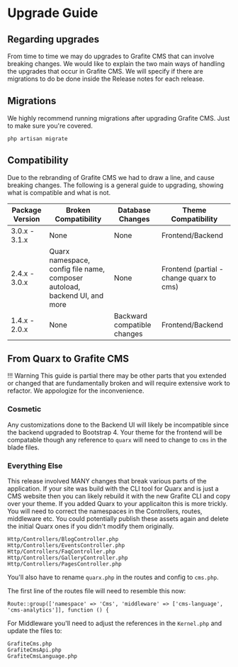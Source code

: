 # Upgrade Guide

Regarding upgrades
-----
From time to time we may do upgrades to Grafite CMS that can involve breaking changes. We would like to explain the two main ways of handling the upgrades that occur in Grafite CMS. We will specify if there are migrations to do be done inside the Release notes for each release.

## Migrations
We highly recommend running migrations after upgrading Grafite CMS. Just to make sure you're covered.

```
php artisan migrate
```

## Compatibility

Due to the rebranding of Grafite CMS we had to draw a line, and cause breaking changes. The following is a general guide to upgrading, showing what is compatible and what is not.

| Package Version | Broken Compatibility | Database Changes | Theme Compatibility |
|-----------------|-----------------|-----------------|-----------------|
| 3.0.x - 3.1.x | None | None | Frontend/Backend |
| 2.4.x - 3.0.x | Quarx namespace, config file name, composer autoload, backend UI, and more | None | Frontend (partial - change quarx to cms) |
| 1.4.x - 2.0.x | None | Backward compatible changes | Frontend/Backend |

## From Quarx to Grafite CMS

!!! Warning
    This guide is partial there may be other parts that you extended or changed that are fundamentally broken and will require extensive work to refactor. We appologize for the inconvenience.

### Cosmetic
Any customizations done to the Backend UI will likely be incompatible since the backend upgraded to Bootstrap 4. Your theme for the frontend will be compatable though any reference to `quarx` will need to change to `cms` in the blade files.

### Everything Else
This release involved MANY changes that break various parts of the application. If your site was build with the CLI tool for Quarx and is just a CMS website then you can likely rebuild it with the new Grafite CLI and copy over your theme. If you added Quarx to your applicaiton this is more trickly. You will need to correct the namespaces in the Controllers, routes, middleware etc. You could potentially publish these assets again and delete the initial Quarx ones if you didn't modify them originally.

```
Http/Controllers/BlogController.php
Http/Controllers/EventsController.php
Http/Controllers/FaqController.php
Http/Controllers/GalleryController.php
Http/Controllers/PagesController.php
```

You'll also have to rename `quarx.php` in the routes and config to `cms.php`.

The first line of the routes file will need to resemble this now:

```
Route::group(['namespace' => 'Cms', 'middleware' => ['cms-language', 'cms-analytics']], function () {
```

For Middleware you'll need to adjust the references in the `Kernel.php` and update the files to:

```
GrafiteCms.php
GrafiteCmsApi.php
GrafiteCmsLanguage.php
```
